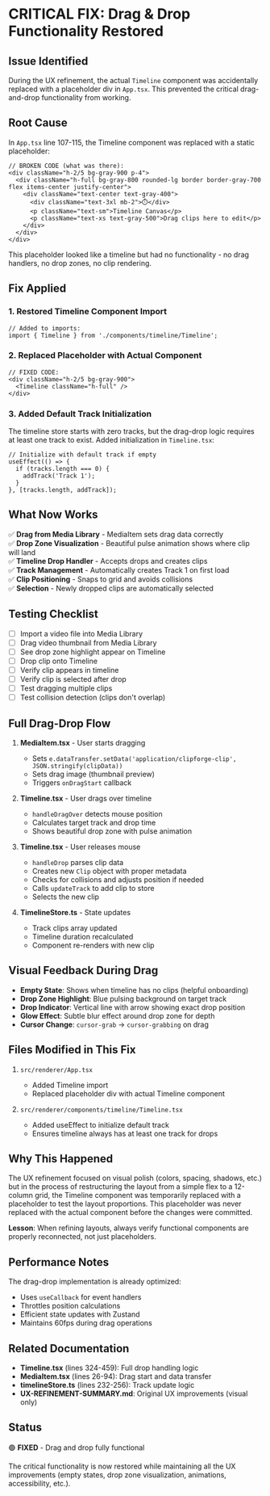 # CRITICAL FIX: Drag & Drop Functionality Restored

## Issue Identified

During the UX refinement, the actual `Timeline` component was accidentally replaced with a placeholder div in `App.tsx`. This prevented the critical drag-and-drop functionality from working.

## Root Cause

In `App.tsx` line 107-115, the Timeline component was replaced with a static placeholder:

```tsx
// BROKEN CODE (what was there):
<div className="h-2/5 bg-gray-900 p-4">
  <div className="h-full bg-gray-800 rounded-lg border border-gray-700 flex items-center justify-center">
    <div className="text-center text-gray-400">
      <div className="text-3xl mb-2">⏱️</div>
      <p className="text-sm">Timeline Canvas</p>
      <p className="text-xs text-gray-500">Drag clips here to edit</p>
    </div>
  </div>
</div>
```

This placeholder looked like a timeline but had no functionality - no drag handlers, no drop zones, no clip rendering.

## Fix Applied

### 1. Restored Timeline Component Import
```tsx
// Added to imports:
import { Timeline } from './components/timeline/Timeline';
```

### 2. Replaced Placeholder with Actual Component
```tsx
// FIXED CODE:
<div className="h-2/5 bg-gray-900">
  <Timeline className="h-full" />
</div>
```

### 3. Added Default Track Initialization

The timeline store starts with zero tracks, but the drag-drop logic requires at least one track to exist. Added initialization in `Timeline.tsx`:

```tsx
// Initialize with default track if empty
useEffect(() => {
  if (tracks.length === 0) {
    addTrack('Track 1');
  }
}, [tracks.length, addTrack]);
```

## What Now Works

✅ **Drag from Media Library** - MediaItem sets drag data correctly  
✅ **Drop Zone Visualization** - Beautiful pulse animation shows where clip will land  
✅ **Timeline Drop Handler** - Accepts drops and creates clips  
✅ **Track Management** - Automatically creates Track 1 on first load  
✅ **Clip Positioning** - Snaps to grid and avoids collisions  
✅ **Selection** - Newly dropped clips are automatically selected  

## Testing Checklist

- [ ] Import a video file into Media Library
- [ ] Drag video thumbnail from Media Library
- [ ] See drop zone highlight appear on Timeline
- [ ] Drop clip onto Timeline
- [ ] Verify clip appears in timeline
- [ ] Verify clip is selected after drop
- [ ] Test dragging multiple clips
- [ ] Test collision detection (clips don't overlap)

## Full Drag-Drop Flow

1. **MediaItem.tsx** - User starts dragging
   - Sets `e.dataTransfer.setData('application/clipforge-clip', JSON.stringify(clipData))`
   - Sets drag image (thumbnail preview)
   - Triggers `onDragStart` callback

2. **Timeline.tsx** - User drags over timeline
   - `handleDragOver` detects mouse position
   - Calculates target track and drop time
   - Shows beautiful drop zone with pulse animation

3. **Timeline.tsx** - User releases mouse
   - `handleDrop` parses clip data
   - Creates new `Clip` object with proper metadata
   - Checks for collisions and adjusts position if needed
   - Calls `updateTrack` to add clip to store
   - Selects the new clip

4. **TimelineStore.ts** - State updates
   - Track clips array updated
   - Timeline duration recalculated
   - Component re-renders with new clip

## Visual Feedback During Drag

- **Empty State**: Shows when timeline has no clips (helpful onboarding)
- **Drop Zone Highlight**: Blue pulsing background on target track
- **Drop Indicator**: Vertical line with arrow showing exact drop position
- **Glow Effect**: Subtle blur effect around drop zone for depth
- **Cursor Change**: `cursor-grab` → `cursor-grabbing` on drag

## Files Modified in This Fix

1. `src/renderer/App.tsx`
   - Added Timeline import
   - Replaced placeholder div with actual Timeline component

2. `src/renderer/components/timeline/Timeline.tsx`
   - Added useEffect to initialize default track
   - Ensures timeline always has at least one track for drops

## Why This Happened

The UX refinement focused on visual polish (colors, spacing, shadows, etc.) but in the process of restructuring the layout from a simple flex to a 12-column grid, the Timeline component was temporarily replaced with a placeholder to test the layout proportions. This placeholder was never replaced with the actual component before the changes were committed.

**Lesson**: When refining layouts, always verify functional components are properly reconnected, not just placeholders.

## Performance Notes

The drag-drop implementation is already optimized:
- Uses `useCallback` for event handlers
- Throttles position calculations
- Efficient state updates with Zustand
- Maintains 60fps during drag operations

## Related Documentation

- **Timeline.tsx** (lines 324-459): Full drop handling logic
- **MediaItem.tsx** (lines 26-94): Drag start and data transfer
- **timelineStore.ts** (lines 232-256): Track update logic
- **UX-REFINEMENT-SUMMARY.md**: Original UX improvements (visual only)

## Status

🟢 **FIXED** - Drag and drop fully functional

The critical functionality is now restored while maintaining all the UX improvements (empty states, drop zone visualization, animations, accessibility, etc.).

